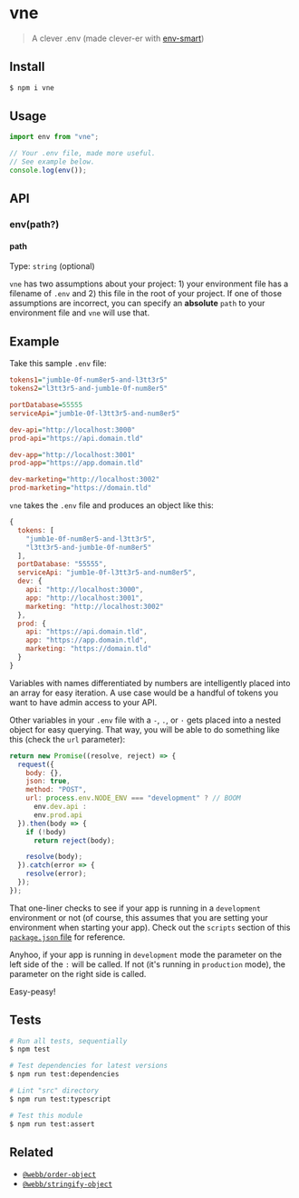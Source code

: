 # vne

> A clever .env (made clever-er with [env-smart](https://github.com/jessety/env-smart))



## Install

```sh
$ npm i vne
```



## Usage

```js
import env from "vne";

// Your .env file, made more useful.
// See example below.
console.log(env());
```



## API

### env(path?)
#### path

Type: `string` (optional)

`vne` has two assumptions about your project: 1) your environment file has a filename of `.env` and 2) this file in the root of your project. If one of those assumptions are incorrect, you can specify an **absolute** `path` to your environment file and `vne` will use that.



## Example

Take this sample `.env` file:

```ini
tokens1="jumb1e-0f-num8er5-and-l3tt3r5"
tokens2="l3tt3r5-and-jumb1e-0f-num8er5"

portDatabase=55555
serviceApi="jumb1e-0f-l3tt3r5-and-num8er5"

dev-api="http://localhost:3000"
prod-api="https://api.domain.tld"

dev-app="http://localhost:3001"
prod-app="https://app.domain.tld"

dev-marketing="http://localhost:3002"
prod-marketing="https://domain.tld"
```

`vne` takes the `.env` file and produces an object like this:

```javascript
{
  tokens: [
    "jumb1e-0f-num8er5-and-l3tt3r5",
    "l3tt3r5-and-jumb1e-0f-num8er5"
  ],
  portDatabase: "55555",
  serviceApi: "jumb1e-0f-l3tt3r5-and-num8er5",
  dev: {
    api: "http://localhost:3000",
    app: "http://localhost:3001",
    marketing: "http://localhost:3002"
  },
  prod: {
    api: "https://api.domain.tld",
    app: "https://app.domain.tld",
    marketing: "https://domain.tld"
  }
}
```

Variables with names differentiated by numbers are intelligently placed into an array for easy iteration. A use case would be a handful of tokens you want to have admin access to your API.

Other variables in your `.env` file with a `-`, `.`, or `·` gets placed into a nested object for easy querying. That way, you will be able to do something like this (check the `url` parameter):

```js
return new Promise((resolve, reject) => {
  request({
    body: {},
    json: true,
    method: "POST",
    url: process.env.NODE_ENV === "development" ? // BOOM
      env.dev.api :
      env.prod.api
  }).then(body => {
    if (!body)
      return reject(body);

    resolve(body);
  }).catch(error => {
    resolve(error);
  });
});
```

That one-liner checks to see if your app is running in a `development` environment or not (of course, this assumes that you are setting your environment when starting your app). Check out the `scripts` section of this [`package.json` file](https://code.webb.page/Starters/express-boilerplate/files/master/package.json) for reference.

Anyhoo, if your app is running in `development` mode the parameter on the left side of the `:` will be called. If not (it's running in `production` mode), the parameter on the right side is called.

Easy-peasy!



## Tests

```sh
# Run all tests, sequentially
$ npm test

# Test dependencies for latest versions
$ npm run test:dependencies

# Lint "src" directory
$ npm run test:typescript

# Test this module
$ npm run test:assert
```



## Related

- [`@webb/order-object`](https://www.npmjs.com/package/@webb/order-object)
- [`@webb/stringify-object`](https://www.npmjs.com/package/@webb/stringify-object)
